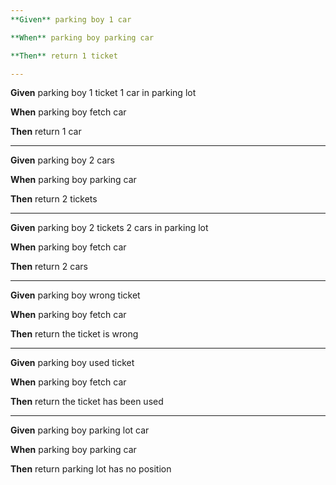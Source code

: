 ```yaml
---
**Given** parking boy 1 car

**When** parking boy parking car

**Then** return 1 ticket

---
```

**Given** parking boy 1 ticket 1 car in parking lot

**When** parking boy fetch car

**Then** return 1 car

---
**Given** parking boy 2 cars

**When** parking boy parking car

**Then** return 2 tickets

---
**Given** parking boy 2 tickets 2 cars in parking lot

**When** parking boy fetch car

**Then** return 2 cars

---
**Given** parking boy wrong ticket

**When** parking boy fetch car

**Then** return the ticket is wrong

---
**Given** parking boy used ticket

**When** parking boy fetch car

**Then** return the ticket has been used

---
**Given** parking boy parking lot car

**When** parking boy parking car

**Then** return parking lot has no position
